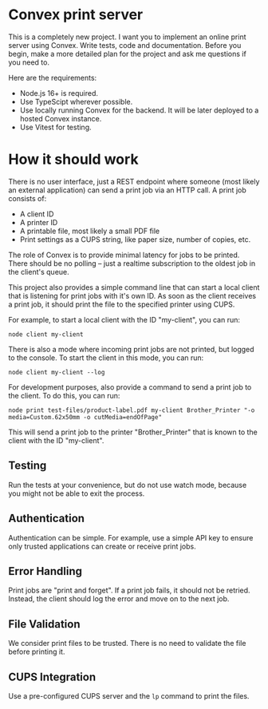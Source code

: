 # Convex print server

This is a completely new project. I want you to implement an online print server using Convex. Write tests, code and documentation. Before you begin, make a more detailed plan for the project and ask me questions if you need to.

Here are the requirements:

- Node.js 16+ is required.
- Use TypeScipt wherever possible.
- Use locally running Convex for the backend. It will be later deployed to a hosted Convex instance.
- Use Vitest for testing.

# How it should work

There is no user interface, just a REST endpoint where someone (most likely an external application) can send a print job via an HTTP call. A print job consists of:

- A client ID
- A printer ID
- A printable file, most likely a small PDF file
- Print settings as a CUPS string, like paper size, number of copies, etc.

The role of Convex is to provide minimal latency for jobs to be printed. There should be no polling – just a realtime subscription to the oldest job in the client's queue.

This project also provides a simple command line that can start a local client that is listening for print jobs with it's own ID. As soon as the client receives a print job, it should print the file to the specified printer using CUPS.

For example, to start a local client with the ID "my-client", you can run:

```
node client my-client
```

There is also a mode where incoming print jobs are not printed, but logged to the console. To start the client in this mode, you can run:

```
node client my-client --log
```

For development purposes, also provide a command to send a print job to the client. To do this, you can run:

```
node print test-files/product-label.pdf my-client Brother_Printer "-o media=Custom.62x50mm -o cutMedia=endOfPage"
```

This will send a print job to the printer "Brother_Printer" that is known to the client with the ID "my-client".

## Testing

Run the tests at your convenience, but do not use watch mode, because you might not be able to exit the process.

## Authentication

Authentication can be simple. For example, use a simple API key to ensure only trusted applications can create or receive print jobs.

## Error Handling

Print jobs are "print and forget". If a print job fails, it should not be retried. Instead, the client should log the error and move on to the next job.

## File Validation

We consider print files to be trusted. There is no need to validate the file before printing it.

## CUPS Integration

Use a pre-configured CUPS server and the `lp` command to print the files.